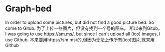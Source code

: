 # Graph-bed
In order to upload some pictures, but did not find a good picture bed. So come to Gitub.
为了上传一些图片，但没有找到一个号的图床。 所以来到Gitub。
I was going to use https://sm.ms/, but since I can't upload all (ico) images, I use Github.
本来要用https://sm.ms/的,但因为无法上传所有(ico)图片,就来用Github
